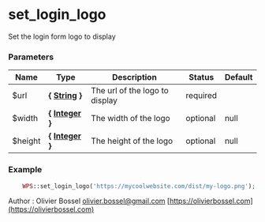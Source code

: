# set_login_logo

Set the login form logo to display



### Parameters
Name  |  Type  |  Description  |  Status  |  Default
------------  |  ------------  |  ------------  |  ------------  |  ------------
$url  |  **{ [String](http://php.net/manual/en/language.types.string.php) }**  |  The url of the logo to display  |  required  |
$width  |  **{ [Integer](http://php.net/manual/en/language.types.integer.php) }**  |  The width of the logo  |  optional  |  null
$height  |  **{ [Integer](http://php.net/manual/en/language.types.integer.php) }**  |  The height of the logo  |  optional  |  null

### Example
```php
	WPS::set_login_logo('https://mycoolwebsite.com/dist/my-logo.png');
```
Author : Olivier Bossel [olivier.bossel@gmail.com](mailto:olivier.bossel@gmail.com) [https://olivierbossel.com](https://olivierbossel.com)